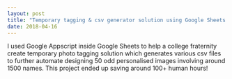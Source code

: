```yaml
---
layout: post
title: "Temporary tagging & csv generator solution using Google Sheets & Appscript "
date: 2018-04-16
---
```


I used Google Appscript inside Google Sheets to help a college fraternity create temporary photo tagging solution which generates various csv files to further automate designing 50 odd personalised images involving around 1500 names. This project ended up saving around 100+ human hours!  
